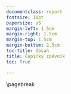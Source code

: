 ```yaml
---
documentclass: report
fontsize: 10pt
papersize: a5
margin-left: 1.5cm
margin-right: 1.5cm
margin-top: 1.5cm
margin-bottom: 2.5cm
toc-title: Obsah
title: Čepický zpěvník
toc: True

---
```


\pagebreak

